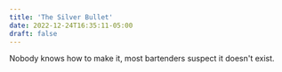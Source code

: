 ```yaml
---
title: 'The Silver Bullet'
date: 2022-12-24T16:35:11-05:00
draft: false
---
```


Nobody knows how to make it, most bartenders suspect it doesn't exist.

